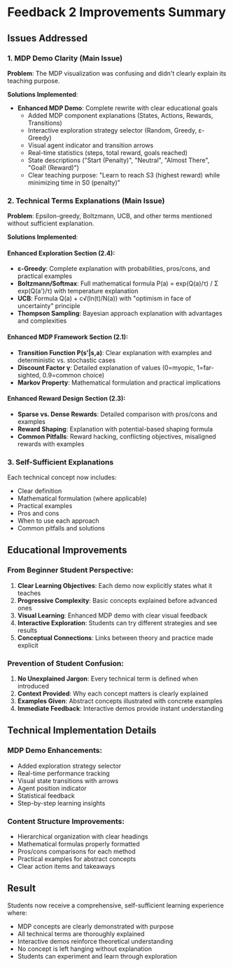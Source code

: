 # Feedback 2 Improvements Summary

## Issues Addressed

### 1. MDP Demo Clarity (Main Issue)
**Problem**: The MDP visualization was confusing and didn't clearly explain its teaching purpose.

**Solutions Implemented**:
- **Enhanced MDP Demo**: Complete rewrite with clear educational goals
  - Added MDP component explanations (States, Actions, Rewards, Transitions)
  - Interactive exploration strategy selector (Random, Greedy, ε-Greedy)
  - Visual agent indicator and transition arrows
  - Real-time statistics (steps, total reward, goals reached)
  - State descriptions ("Start (Penalty)", "Neutral", "Almost There", "Goal! (Reward)")
  - Clear teaching purpose: "Learn to reach S3 (highest reward) while minimizing time in S0 (penalty)"

### 2. Technical Terms Explanations (Main Issue)
**Problem**: Epsilon-greedy, Boltzmann, UCB, and other terms mentioned without sufficient explanation.

**Solutions Implemented**:

#### Enhanced Exploration Section (2.4):
- **ε-Greedy**: Complete explanation with probabilities, pros/cons, and practical examples
- **Boltzmann/Softmax**: Full mathematical formula P(a) = exp(Q(a)/τ) / Σ exp(Q(a')/τ) with temperature explanation
- **UCB**: Formula Q(a) + c√(ln(t)/N(a)) with "optimism in face of uncertainty" principle
- **Thompson Sampling**: Bayesian approach explanation with advantages and complexities

#### Enhanced MDP Framework Section (2.1):
- **Transition Function P(s'|s,a)**: Clear explanation with examples and deterministic vs. stochastic cases
- **Discount Factor γ**: Detailed explanation of values (0=myopic, 1=far-sighted, 0.9=common choice)
- **Markov Property**: Mathematical formulation and practical implications

#### Enhanced Reward Design Section (2.3):
- **Sparse vs. Dense Rewards**: Detailed comparison with pros/cons and examples
- **Reward Shaping**: Explanation with potential-based shaping formula
- **Common Pitfalls**: Reward hacking, conflicting objectives, misaligned rewards with examples

### 3. Self-Sufficient Explanations
Each technical concept now includes:
- Clear definition
- Mathematical formulation (where applicable)
- Practical examples
- Pros and cons
- When to use each approach
- Common pitfalls and solutions

## Educational Improvements

### From Beginner Student Perspective:
1. **Clear Learning Objectives**: Each demo now explicitly states what it teaches
2. **Progressive Complexity**: Basic concepts explained before advanced ones
3. **Visual Learning**: Enhanced MDP demo with clear visual feedback
4. **Interactive Exploration**: Students can try different strategies and see results
5. **Conceptual Connections**: Links between theory and practice made explicit

### Prevention of Student Confusion:
1. **No Unexplained Jargon**: Every technical term is defined when introduced
2. **Context Provided**: Why each concept matters is clearly explained
3. **Examples Given**: Abstract concepts illustrated with concrete examples
4. **Immediate Feedback**: Interactive demos provide instant understanding

## Technical Implementation Details

### MDP Demo Enhancements:
- Added exploration strategy selector
- Real-time performance tracking
- Visual state transitions with arrows
- Agent position indicator
- Statistical feedback
- Step-by-step learning insights

### Content Structure Improvements:
- Hierarchical organization with clear headings
- Mathematical formulas properly formatted
- Pros/cons comparisons for each method
- Practical examples for abstract concepts
- Clear action items and takeaways

## Result
Students now receive a comprehensive, self-sufficient learning experience where:
- MDP concepts are clearly demonstrated with purpose
- All technical terms are thoroughly explained
- Interactive demos reinforce theoretical understanding
- No concept is left hanging without explanation
- Students can experiment and learn through exploration